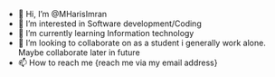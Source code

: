 - 👋 Hi, I’m @MHarisImran
- 👀 I’m interested in Software development/Coding
- 🌱 I’m currently learning Information technology
- 💞️ I’m looking to collaborate on as a student i generally work alone. Maybe collaborate later in future
- 📫 How to reach me {reach me via my email address}

<!---
MHarisImran/MHarisImran is a ✨ special ✨ repository because its `README.md` (this file) appears on your GitHub profile.
You can click the Preview link to take a look at your changes.
--->
